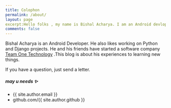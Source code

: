 ```yaml
---
title: Colophon
permalink: /about/
layout: page
excerpt:Hello folks , my name is Bishal Acharya. I am an Android devloper. I like Python and Django. This blog is about my experiences learning new things.
comments: false
---
```

Bishal Acharya is an Android Developer. He also likes working on Python and Django projects. He and his friends have started a software company <a href="www.teamonetech.com" target="_blank" rel="noopener"> Team One Technology</a> .This blog is about his experiences to learning new things. 

If you have a question, just send a letter.


##### may u needs ✨

- {{ site.author.email }}
- github.com/{{ site.author.github }}
